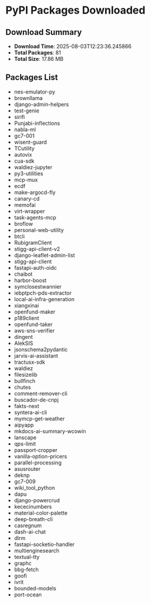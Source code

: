 # PyPI Packages Downloaded

## Download Summary
- **Download Time**: 2025-08-03T12:23:36.245866
- **Total Packages**: 81
- **Total Size**: 17.86 MB

## Packages List
- nes-emulator-py
- brownllama
- django-admin-helpers
- test-genie
- sirifi
- Punjabi-inflections
- nabla-ml
- gc7-001
- wisent-guard
- TCutility
- autovix
- cua-sdk
- waldiez-jupyter
- py3-utilities
- mcp-mux
- ecdf
- make-argocd-fly
- canary-cd
- memofai
- virt-wrapper
- task-agents-mcp
- broflow
- personal-web-utility
- btcli
- RubigramClient
- stigg-api-client-v2
- django-leaflet-admin-list
- stigg-api-client
- fastapi-auth-oidc
- chaibot
- harbor-boost
- symclosestwannier
- iebptpch-pds-extractor
- local-ai-infra-generation
- xiangxinai
- openfund-maker
- p189client
- openfund-taker
- aws-sns-verifier
- dingent
- AlekSIS
- jsonschema2pydantic
- jarvis-ai-assistant
- tractusx-sdk
- waldiez
- filesizelib
- bullfinch
- chutes
- comment-remover-cli
- buscador-de-cnpj
- fakts-next
- syntera-ai-cli
- mymcp-get-weather
- aipyapp
- mkdocs-ai-summary-wcowin
- lanscape
- qps-limit
- passport-cropper
- vanilla-option-pricers
- parallel-processing
- asusrouter
- deknp
- gc7-009
- wiki_tool_python
- dapu
- django-powercrud
- kececinumbers
- material-color-palette
- deep-breath-cli
- casregnum
- dash-ai-chat
- dlrm
- fastapi-socketio-handler
- multienginesearch
- textual-tty
- graphc
- bbg-fetch
- goofi
- ivrit
- bounded-models
- port-ocean
